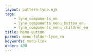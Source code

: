 ```yaml
---
layout: pattern-lyne.njk
tags: 
    - lyne_components_en
    - lyne_components_menu_button_en
    - lyne_components_menu_children_en
title: Menu-Button
parent: menu-folder-lyne_en
keywords: menu-link
order: 400
---
```

